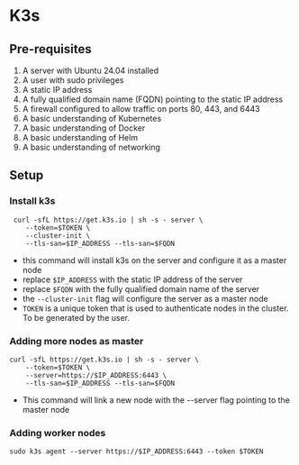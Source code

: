 # K3s
## Pre-requisites
1. A server with Ubuntu 24.04 installed
2. A user with sudo privileges
3. A static IP address
4. A fully qualified domain name (FQDN) pointing to the static IP address
5. A firewall configured to allow traffic on ports 80, 443, and 6443
6. A basic understanding of Kubernetes
7. A basic understanding of Docker
8. A basic understanding of Helm
9. A basic understanding of networking
  
## Setup

### Install k3s

```
 curl -sfL https://get.k3s.io | sh -s - server \
    --token=$TOKEN \
    --cluster-init \
    --tls-san=$IP_ADDRESS --tls-san=$FQDN
```
- this command will install k3s on the server and configure it as a master node
- replace `$IP_ADDRESS` with the static IP address of the server
- replace `$FQDN` with the fully qualified domain name of the server
- the `--cluster-init` flag will configure the server as a master node
- `TOKEN` is a unique token that is used to authenticate nodes in the cluster. To be generated by the user.

### Adding more nodes as master
```
curl -sfL https://get.k3s.io | sh -s - server \
    --token=$TOKEN \
    --server=https://$IP_ADDRESS:6443 \
    --tls-san=$IP_ADDRESS --tls-san=$FQDN
```

- This command will link a new node with the --server flag pointing to the master node

### Adding worker nodes
```
sudo k3s agent --server https://$IP_ADDRESS:6443 --token $TOKEN
```

